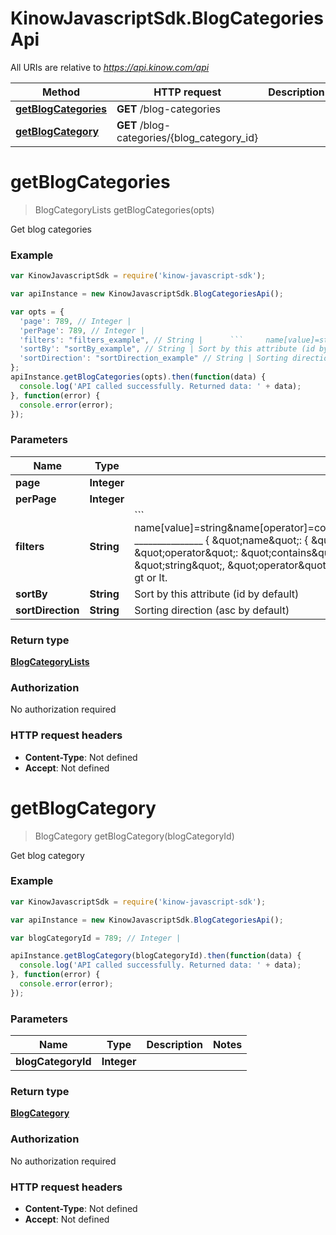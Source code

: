 # KinowJavascriptSdk.BlogCategoriesApi

All URIs are relative to *https://api.kinow.com/api*

Method | HTTP request | Description
------------- | ------------- | -------------
[**getBlogCategories**](BlogCategoriesApi.md#getBlogCategories) | **GET** /blog-categories | 
[**getBlogCategory**](BlogCategoriesApi.md#getBlogCategory) | **GET** /blog-categories/{blog_category_id} | 


<a name="getBlogCategories"></a>
# **getBlogCategories**
> BlogCategoryLists getBlogCategories(opts)



Get blog categories

### Example
```javascript
var KinowJavascriptSdk = require('kinow-javascript-sdk');

var apiInstance = new KinowJavascriptSdk.BlogCategoriesApi();

var opts = { 
  'page': 789, // Integer | 
  'perPage': 789, // Integer | 
  'filters': "filters_example", // String |      ```     name[value]=string&name[operator]=contains&date_add[value]=string&date_add[operator]=lt     _______________      {     \"name\": {     \"value\": \"string\",     \"operator\": \"contains\"     },     \"date_add\": {     \"value\": \"string\",     \"operator\": \"lt\"     }     } ```     Operator can be strict, contains, gt or lt.
  'sortBy': "sortBy_example", // String | Sort by this attribute (id by default)
  'sortDirection': "sortDirection_example" // String | Sorting direction (asc by default)
};
apiInstance.getBlogCategories(opts).then(function(data) {
  console.log('API called successfully. Returned data: ' + data);
}, function(error) {
  console.error(error);
});

```

### Parameters

Name | Type | Description  | Notes
------------- | ------------- | ------------- | -------------
 **page** | **Integer**|  | [optional] 
 **perPage** | **Integer**|  | [optional] 
 **filters** | **String**|      &#x60;&#x60;&#x60;     name[value]&#x3D;string&amp;name[operator]&#x3D;contains&amp;date_add[value]&#x3D;string&amp;date_add[operator]&#x3D;lt     _______________      {     \&quot;name\&quot;: {     \&quot;value\&quot;: \&quot;string\&quot;,     \&quot;operator\&quot;: \&quot;contains\&quot;     },     \&quot;date_add\&quot;: {     \&quot;value\&quot;: \&quot;string\&quot;,     \&quot;operator\&quot;: \&quot;lt\&quot;     }     } &#x60;&#x60;&#x60;     Operator can be strict, contains, gt or lt. | [optional] 
 **sortBy** | **String**| Sort by this attribute (id by default) | [optional] 
 **sortDirection** | **String**| Sorting direction (asc by default) | [optional] 

### Return type

[**BlogCategoryLists**](BlogCategoryLists.md)

### Authorization

No authorization required

### HTTP request headers

 - **Content-Type**: Not defined
 - **Accept**: Not defined

<a name="getBlogCategory"></a>
# **getBlogCategory**
> BlogCategory getBlogCategory(blogCategoryId)



Get blog category

### Example
```javascript
var KinowJavascriptSdk = require('kinow-javascript-sdk');

var apiInstance = new KinowJavascriptSdk.BlogCategoriesApi();

var blogCategoryId = 789; // Integer | 

apiInstance.getBlogCategory(blogCategoryId).then(function(data) {
  console.log('API called successfully. Returned data: ' + data);
}, function(error) {
  console.error(error);
});

```

### Parameters

Name | Type | Description  | Notes
------------- | ------------- | ------------- | -------------
 **blogCategoryId** | **Integer**|  | 

### Return type

[**BlogCategory**](BlogCategory.md)

### Authorization

No authorization required

### HTTP request headers

 - **Content-Type**: Not defined
 - **Accept**: Not defined


